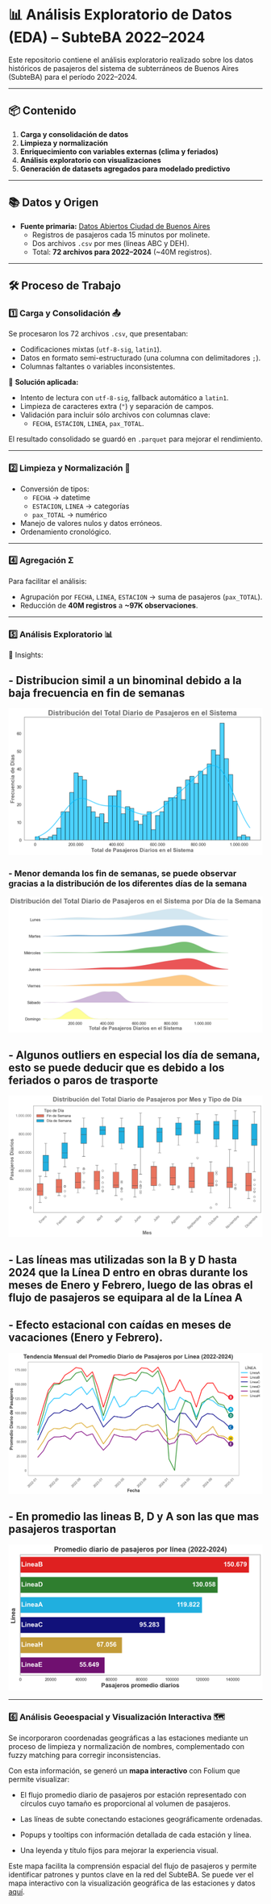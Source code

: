 ﻿
# 📊 Análisis Exploratorio de Datos (EDA) – SubteBA 2022–2024

Este repositorio contiene el análisis exploratorio realizado sobre los datos históricos de pasajeros del sistema de subterráneos de Buenos Aires (SubteBA) para el período 2022–2024.

---

## 📦 Contenido

1. **Carga y consolidación de datos**
2. **Limpieza y normalización**
3. **Enriquecimiento con variables externas (clima y feriados)**
4. **Análisis exploratorio con visualizaciones**
5. **Generación de datasets agregados para modelado predictivo**

---

## 📚 Datos y Origen

- **Fuente primaria:** [Datos Abiertos Ciudad de Buenos Aires](https://data.buenosaires.gob.ar/)
    - Registros de pasajeros cada 15 minutos por molinete.
    - Dos archivos `.csv` por mes (líneas ABC y DEH).
    - Total: **72 archivos para 2022–2024** (~40M registros).
---

## 🛠 Proceso de Trabajo

### 1️⃣ Carga y Consolidación 📤
Se procesaron los 72 archivos `.csv`, que presentaban:
- Codificaciones mixtas (`utf-8-sig`, `latin1`).
- Datos en formato semi-estructurado (una columna con delimitadores `;`).
- Columnas faltantes o variables inconsistentes.

📌 **Solución aplicada:**
- Intento de lectura con `utf-8-sig`, fallback automático a `latin1`.
- Limpieza de caracteres extra (`"`) y separación de campos.
- Validación para incluir sólo archivos con columnas clave:
  - `FECHA`, `ESTACION`, `LINEA`, `pax_TOTAL`.

El resultado consolidado se guardó en `.parquet` para mejorar el rendimiento.

---

### 2️⃣ Limpieza y Normalización 🧹
- Conversión de tipos:
  - `FECHA` → datetime
  - `ESTACION`, `LINEA` → categorías
  - `pax_TOTAL` → numérico
- Manejo de valores nulos y datos erróneos.
- Ordenamiento cronológico.

---

### 4️⃣ Agregación Σ
Para facilitar el análisis:
- Agrupación por `FECHA`, `LINEA`, `ESTACION` → suma de pasajeros (`pax_TOTAL`).
- Reducción de **40M registros** a **~97K observaciones**.

---

### 5️⃣ Análisis Exploratorio  📊
📌 Insights: 
## - Distribucion simil a un binominal debido a la baja frecuencia en fin de semanas
![Histograma de pasajeros diarios](images/histograma.png)
### - Menor demanda los fin de  semanas, se puede observar gracias a la distribución  de los diferentes días de la semana
![Distribucion por día](images/distribucion_por_dia.png)
## - Algunos outliers en especial los día de semana, esto se puede deducir que es debido a los feriados o paros de trasporte
![Distribucion por mes y dia de la semana](images/boxplot_meses.png)
## - Las líneas mas utilizadas son la B y D hasta 2024 que la Línea D entro en obras durante los meses de Enero y Febrero, luego de las obras el flujo de pasajeros se equipara al de la Línea A
## - Efecto estacional con caídas en meses de vacaciones (Enero y Febrero).
![Tendiencia Mensual del pronedio diario](images/tendencia_por_linea.png)
## - En promedio las lineas B, D y A son las que mas pasajeros trasportan
![Pasajeros promedio por línea](images/pax_promedio_linea.png)

---
### 6️⃣ Análisis Geoespacial y Visualización Interactiva 🗺️

Se incorporaron coordenadas geográficas a las estaciones mediante un proceso de limpieza y normalización de nombres, complementado con fuzzy matching para corregir inconsistencias.

Con esta información, se generó un **mapa interactivo** con Folium que permite visualizar:

-   El flujo promedio diario de pasajeros por estación representado con círculos cuyo tamaño es proporcional al volumen de pasajeros.
    
-   Las líneas de subte conectando estaciones geográficamente ordenadas.
    
-   Popups y tooltips con información detallada de cada estación y línea.
    
-   Una leyenda y título fijos para mejorar la experiencia visual.
    
Este mapa facilita la comprensión espacial del flujo de pasajeros y permite identificar patrones y puntos clave en la red del SubteBA.
Se puede ver el mapa interactivo con la visualización geográfica de las estaciones y datos [aquí](https://facundo-reale.github.io/Analisis-SubteBA/flujo_estaciones_final.html).



